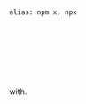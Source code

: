 ---
---


```bash


alias: npm x, npx

```












```
```


```
```



```
```


```
```


```
```



```
```


```
```


```
```




  with.


